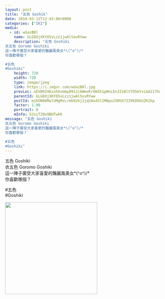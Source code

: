 ```yaml
---
layout: post
title: "五色 Goshik" 
date: 2018-03-12T12:43:08+0000 
categories: ["IKI"] 
media:
  - id: wGazB8l
    name: kLG8XjXKYOSvLzz1jwAlSovRYww
    description: "五色 Goshiki
衣五色 Goromo Goshiki
這一陣子廣受大家喜愛的豔麗風美女*\(^o^)/*
你喜歡哪個？

#五色
#Goshiki"   
    height: 720
    width: 720
    type: image/jpeg
    link: https://i.imgur.com/wGazB8l.jpg
    prevLoc: xEV8RZ4KzohXvmmp891Ji6WmxKr6W1h1pWnLEnJZsBlV7O5mYxiGA217GoGnIgN5OBzG46u23mkMy4LpuBYLvq9nQLsZLyxEyXjrHDV2LlZ33Zhk6541L8qZHvqmK0o60AIzAy95wWwECY45DnAjv5iD4BRnokQXcQBpKQGVnXiP55VkoOrjuWZ0NwwMJqc3oYnG6D42t8pN4lD2Mxto4PVE77WlUyl5AAQ8X7svE6Y0xNlBcKv81PzZvycov7JKrg2KCWM
    parentId: kLG8XjXKYOSvLzz1jwAlSovRYww
    postId: mjKON06MwlUMgMvLrmkOiKj2jqVAo4Sl2M0poJ5RUX7ZZ9E89kUZK2kp
    factor: 1.00
    portrait: 0
    mInfo: 52ssTINx9BUTwkK
message: "五色 Goshiki  
衣五色 Goromo Goshiki  
這一陣子廣受大家喜愛的豔麗風美女*\(^o^)/*  
你喜歡哪個？  
  
#五色  
#Goshiki"
---
```


五色 Goshiki  
衣五色 Goromo Goshiki  
這一陣子廣受大家喜愛的豔麗風美女*\(^o^)/*  
你喜歡哪個？  
  
#五色  
#Goshiki


[//]: #media:  
<a href="https://i.imgur.com/wGazB8l.jpg"><img src="https://i.imgur.com/wGazB8l.jpg" height="300" width="300" /></a> 
 
